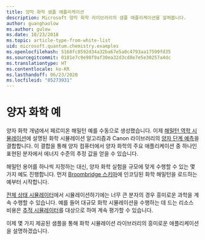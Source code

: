 ```yaml
---
title: 양자 화학 샘플 애플리케이션
description: Microsoft 양자 화학 라이브러리의 샘플 애플리케이션을 살펴봅니다.
author: guanghaolow
ms.author: gulow
ms.date: 10/23/2018
ms.topic: article-type-from-white-list
uid: microsoft.quantum.chemistry.examples
ms.openlocfilehash: 5168fc8592d34a32ba67e5a0c4793aa17599fd35
ms.sourcegitcommit: 0181e7c9e98f9af30ea32d3cd8e7e5e30257a4dc
ms.translationtype: HT
ms.contentlocale: ko-KR
ms.lasthandoff: 06/23/2020
ms.locfileid: "85273931"
---
```

# <a name="quantum-chemistry-examples"></a>양자 화학 예

양자 화학 개념에서 페르미온 해밀턴 예를 수동으로 생성했습니다. 이제 [해밀턴 역학 시뮬레이션](xref:microsoft.quantum.libraries.standard.algorithms)에 설명된 화학 시뮬레이션 알고리즘과 Canon 라이브러리의 [양자 단계 예측](xref:microsoft.quantum.libraries.characterization)을 결합합니다. 이 결합을 통해 양자 컴퓨터에서 양자 화학의 주요 애플리케이션 중 하나인 표현된 분자에서 에너지 수준의 추정 값을 얻을 수 있습니다. 

해밀턴 용어를 하나씩 지정하는 대신, 양자 화학 실험을 규모에 맞게 수행할 수 있는 몇 가지 예도 진행합니다. 먼저 [Broombridge 스키마](xref:microsoft.quantum.libraries.chemistry.schema.broombridge)에 인코딩된 화학 해밀턴을 로드하는 예부터 시작합니다.

[전체 상태 시뮬레이터](xref:microsoft.quantum.machines.full-state-simulator)에서 시뮬레이션하기에는 너무 큰 분자의 경우 흥미로운 과학을 계속 수행할 수 있습니다. 예를 들어 대규모 화학 시뮬레이션을 수행하는 데 드는 리소스 비용은 [추적 시뮬레이터](xref:microsoft.quantum.machines.qc-trace-simulator.intro)를 대상으로 하여 계속 평가할 수 있습니다.

이제 몇 가지 제공된 샘플을 통해 화학 시뮬레이션 라이브러리의 흥미로운 애플리케이션을 설명하겠습니다.
